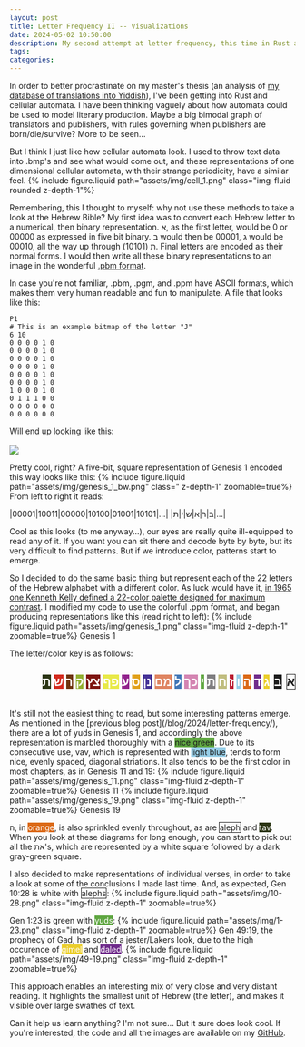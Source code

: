 ```yaml
---
layout: post
title: Letter Frequency II -- Visualizations
date: 2024-05-02 10:50:00
description: My second attempt at letter frequency, this time in Rust and with cool visualizations
tags: 
categories: 
---
```

In order to better procrastinate on my master's thesis (an analysis of [my database of translations into Yiddish](https://iberz.org/)), I've been getting into Rust and cellular automata. I have been thinking vaguely about how automata could be used to model literary production. Maybe a big bimodal graph of translators and publishers, with rules governing when publishers are born/die/survive? More to be seen...

But I think I just like how cellular automata look. I used to throw text data into .bmp's and see what would come out, and these representations of one dimensional cellular automata, with their strange periodicity, have a similar feel.
{% include figure.liquid path="assets/img/cell_1.png" class="img-fluid rounded z-depth-1"%} 

Remembering, this I thought to myself: why not use these methods to take a look at the Hebrew Bible? My first idea was to convert each Hebrew letter to a numerical, then binary representation. א, as the first letter, would be 0 or 00000 as expressed in five bit binary. ב would then be 00001, ג would be 00010, all the way up through ת (10101). Final letters are encoded as their normal forms. I would then write all these binary representations to an image in the wonderful [.pbm format](https://en.wikipedia.org/wiki/Netpbm). 

In case you're not familiar, .pbm, .pgm, and .ppm have ASCII formats, which makes them very human readable and fun to manipulate. A file that looks like this:
```
P1
# This is an example bitmap of the letter "J"
6 10
0 0 0 0 1 0
0 0 0 0 1 0
0 0 0 0 1 0
0 0 0 0 1 0
0 0 0 0 1 0
0 0 0 0 1 0
1 0 0 0 1 0
0 1 1 1 0 0
0 0 0 0 0 0
0 0 0 0 0 0
```
Will end up looking like this:
<br><br>
<img src="https://upload.wikimedia.org/wikipedia/commons/a/ad/Example_of_ASCII-art_turned_into_a_bitmap_scale20.pbm.png">

Pretty cool, right? A five-bit, square representation of Genesis 1 encoded this way looks like this:
{% include figure.liquid path="assets/img/genesis_1_bw.png" class=" z-depth-1" zoomable=true%}
From left to right it reads:

|00001|10011|00000|10100|01001|10101|...|
|ב|ר|א|ש|י|ת|...|

Cool as this looks (to me anyway...), our eyes are really quite ill-equipped to read any of it. If you want you can sit there and decode byte by byte, but its very difficult to find patterns. But if we introduce color, patterns start to emerge.

So I decided to do the same basic thing but represent each of the 22 letters of the Hebrew alphabet with a different color. As luck would have it, [in 1965 one Kenneth Kelly defined a 22-color palette designed for maximum contrast](https://gist.github.com/Myndex/997244b95d84788df96f4aab8b9edeb1). I modified my code to use the colorful .ppm format, and began producing representations like this (read right to left):
{% include figure.liquid path="assets/img/genesis_1.png" class="img-fluid z-depth-1" zoomable=true%} 
Genesis 1

The letter/color key is as follows:

<h2 style="direction: rtl; text-align: right">
<span style="background-color:#FDFDFD; border: solid; border-width: 1px;">א</span>
<span style="background-color:#1d1d1d; color:white;  border: solid">ב</span>
<span style="background-color:#ebce2b; color:white" >ג</span>
<span style="background-color:#702c8c; color:white">ד</span>
<span style="background-color:#db6917; color:white">ה</span>
<span style="background-color:#96cde6; color:white">ו</span>
<span style="background-color:#ba1c30; color:white">ז</span>
<span style="background-color:#c0bd7f; color:white">ח</span>
<span style="background-color:#7f7e80; color:white">ת</span>
<span style="background-color:#5fa641; color:white">י</span>
<span style="background-color:#d485b2; color:white">כך</span>
<span style="background-color:#4277b6; color:white">ל</span>
<span style="background-color:#df8461; color:white">מם</span>
<span style="background-color:#463397; color:white">נן</span>
<span style="background-color:#e1a11a; color:white">ס</span>
<span style="background-color:#91218c; color:white">ע</span>
<span style="background-color:#e8e948; color:white">פף</span>
<span style="background-color:#7e1510; color:white">צץ</span>
<span style="background-color:#92ae31; color:white">ק</span>
<span style="background-color:#6f340d; color:white">ר</span>
<span style="background-color:#d32b1e; color:white">ש</span>
<span style="background-color:#2b3514; color:white">ת</span>
</h2>
<br>
It's still not the easiest thing to read, but some interesting patterns emerge. As mentioned in the [previous blog post](/blog/2024/letter-frequency/), there are a lot of yuds in Genesis 1, and accordingly the above representation is marbled thoroughly with a <span style="background-color:#5fa641;">nice green</span>. Due to its consecutive use, vav, which is represented with <span style="background-color:#96cde6;">light blue</span>, tends to form nice, evenly spaced, diagonal striations. It also tends to be the first color in most chapters, as in Genesis 11 and 19:
{% include figure.liquid path="assets/img/genesis_11.png" class="img-fluid z-depth-1" zoomable=true%}
Genesis 11
{% include figure.liquid path="assets/img/genesis_19.png" class="img-fluid z-depth-1" zoomable=true%} 
Genesis 19

ה, in <span style="background-color:#db6917; color:white">orange</span>, is also sprinkled evenly throughout, as are <span style="background-color:#FDFDFD; border: solid; border-width: 1px;">aleph</span> and <span style="background-color:#2b3514; color:white">tav</span>. When you look at these diagrams for long enough, you can start to pick out all the את's, which are represented by a white square followed by a dark gray-green square.

I also decided to make representations of individual verses, in order to take a look at some of the conclusions I made last time. And, as expected, Gen 10:28 is white with <span style="border: solid; border-width: 1px;">alephs</span>:
{% include figure.liquid path="assets/img/10-28.png" class="img-fluid z-depth-1" zoomable=true%}

Gen 1:23 is green with <span style="background-color:#5fa641; color:white">yuds</span>: 
{% include figure.liquid path="assets/img/1-23.png" class="img-fluid z-depth-1" zoomable=true%} 
Gen 49:19, the prophecy of Gad, has sort of a jester/Lakers look, due to the high occurence of <span style="background-color:#ebce2b; color:white">gimel</span> and
<span style="background-color:#702c8c; color:white">daled</span>.
{% include figure.liquid path="assets/img/49-19.png" class="img-fluid z-depth-1" zoomable=true%}

This approach enables an interesting mix of very close and very distant reading. It highlights the smallest unit of Hebrew (the letter), and makes it visible over large swathes of text. 

Can it help us learn anything? I'm not sure... But it sure does look cool. If you're interested, the code and all the images are available on my [GitHub](https://github.com/sreyfe/hebrew_bible_frequencies/tree/main/visualizations).